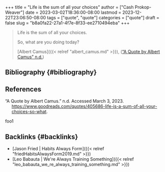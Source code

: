 +++
title = "Life is the sum of all your choices"
author = ["Cash Prokop-Weaver"]
date = 2023-03-02T18:36:00-08:00
lastmod = 2023-12-22T23:06:50-08:00
tags = ["quote", "quote"]
categories = ["quote"]
draft = false
slug = "b8a0fa22-27a1-4f7e-8f33-ee2710494eba"
+++

> Life is the sum of all your choices.
>
> So, what are you doing today?
>
> [Albert Camus]({{< relref "albert_camus.md" >}}), (<a href="#citeproc_bib_item_1">“A Quote by Albert Camus” n.d.</a>)


## Bibliography {#bibliography}

## References

<style>.csl-entry{text-indent: -1.5em; margin-left: 1.5em;}</style><div class="csl-bib-body">
  <div class="csl-entry"><a id="citeproc_bib_item_1"></a>“A Quote by Albert Camus.” n.d. Accessed March 3, 2023. <a href="https://www.goodreads.com/quotes/405686-life-is-a-sum-of-all-your-choices-so-what">https://www.goodreads.com/quotes/405686-life-is-a-sum-of-all-your-choices-so-what</a>.</div>
</div>

foo1


## Backlinks {#backlinks}

-   [Jason Fried | Habits Always Form]({{< relref "friedHabitsAlwaysForm2019.md" >}})
-   [Leo Babauta | We're Always Training Something]({{< relref "leo_babauta_we_re_always_training_something.md" >}})
